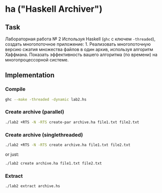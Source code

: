 # ha ("Haskell Archiver")

## Task

Лабораторная работа № 2
Используя Haskell (`ghc` с ключем `-threaded`), создать многопоточное приложение:
    1. Реализовать многопоточную версию сжатия множества файлов в один архив, используя алгоритм Хаффмана. Показать эффективность вашего алгоритма (по времени) на многопроцессорной системе.

## Implementation

### Compile
```sh
ghc --make -threaded -dynamic lab2.hs
```

### Create archive (parallel)
```sh
./lab2 +RTS -N -RTS create-par archive.ha file1.txt file2.txt
```

### Create archive (singlethreaded)
```sh
./lab2 +RTS -N -RTS create archive.ha file1.txt file2.txt
```

or just:
```sh
./lab2 create archive.ha file1.txt file2.txt
```

### Extract
```sh
./lab2 extract archive.hs
```
